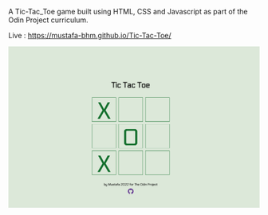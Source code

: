 A Tic-Tac_Toe game built using HTML, CSS and Javascript as part of the Odin Project curriculum.

Live : https://mustafa-bhm.github.io/Tic-Tac-Toe/

![homepage](assets/homepage.png)
